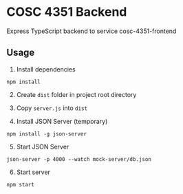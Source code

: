 # COSC 4351 Backend

Express TypeScript backend to service cosc-4351-frontend

## Usage

1. Install dependencies
```
npm install
```

2. Create `dist` folder in project root directory

3. Copy `server.js` into `dist`

4. Install JSON Server (temporary)
```
npm install -g json-server
```

5. Start JSON Server
```
json-server -p 4000 --watch mock-server/db.json
```

6. Start server
```
npm start
```